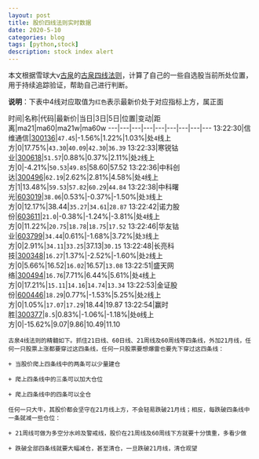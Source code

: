 ```yaml
---
layout: post
title: 股价四线法则实时数据
date: 2020-5-10
categories: blog
tags: [python,stock]
description: stock index alert
---
```



本文根据雪球大v[古泉](https://xueqiu.com/u/7148646888)的[古泉四线法则](https://xueqiu.com/7148646888/130498192)，计算了自己的一些自选股当前所处位置，用于持续追踪验证，帮助自己进行判断。

**说明**：下表中4线对应取值为`红色`表示最新价处于对应指标上方，属正面

时间|名称|代码|最新价|当日|3日|5日|位置|变动|距离|ma21|ma60|ma21w|ma60w
---|---|---|---|---|---|---|---|---
13:22:30|信维通信|[300136](https://xueqiu.com/S/SZ300136)|`47.45`|-1.56%|1.22%|1.03%|处`4`线上方|0|17.75%|`43.30`|`40.09`|`42.30`|`36.39`
13:22:33|寒锐钴业|[300618](https://xueqiu.com/S/SZ300618)|`51.57`|0.88%|0.37%|2.11%|处`2`线上方|0|-4.21%|`50.53`|`49.85`|58.60|57.52
13:22:36|中科创达|[300496](https://xueqiu.com/S/SZ300496)|`62.19`|2.62%|2.81%|4.58%|处`4`线上方|1|13.48%|`59.53`|`57.82`|`60.29`|`44.84`
13:22:38|中科曙光|[603019](https://xueqiu.com/S/SH603019)|`38.06`|0.53%|-0.37%|-1.50%|处`3`线上方|0|12.17%|38.44|`35.27`|`34.61`|`28.87`
13:22:42|诺力股份|[603611](https://xueqiu.com/S/SH603611)|`21.0`|-0.38%|-1.24%|-3.81%|处`4`线上方|0|11.22%|`20.75`|`18.78`|`18.75`|`17.52`
13:22:46|华友钴业|[603799](https://xueqiu.com/S/SH603799)|`34.44`|0.61%|-1.68%|3.72%|处`3`线上方|0|2.91%|`34.11`|`33.25`|37.13|`30.15`
13:22:48|长亮科技|[300348](https://xueqiu.com/S/SZ300348)|`16.27`|1.37%|-2.52%|-1.60%|处`2`线上方|0|5.66%|16.52|`16.02`|16.57|`13.08`
13:22:51|盛天网络|[300494](https://xueqiu.com/S/SZ300494)|`16.76`|7.71%|6.44%|5.61%|处`4`线上方|0|17.21%|`15.11`|`14.16`|`14.74`|`13.34`
13:22:53|金证股份|[600446](https://xueqiu.com/S/SH600446)|`18.29`|0.77%|-1.53%|5.25%|处`2`线上方|0|1.05%|`17.07`|`17.29`|18.44|19.87
13:22:54|赢时胜|[300377](https://xueqiu.com/S/SZ300377)|`8.5`|0.83%|-1.06%|-1.18%|处`0`线上方|0|-15.62%|9.07|9.86|10.49|11.10

```
古泉4线法则的精髓如下。抓住21日线、60日线、21周线及60周线等四条线，外加21月线，任何一只股票上涨都要穿过这四条线，任何一只股票要想爆雷也要先下穿过这四条线：

+ 当股价爬上四条线中的两条可以少量建仓

+ 爬上四条线中的三条可以加大仓位

+ 爬上四条线中的四条可以全仓

任何一只大牛，其股价都会坚守在21月线上方，不会轻易跌破21月线；相反，每跌破四条线中一条就减一些仓位：

+ 21周线可做为多空分水岭及警戒线，股价在21周线及60周线下方就要十分慎重，多看少做

+ 跌破全部四条线就要大幅减仓，甚至清仓，一旦跌破21月线，清仓观望
```